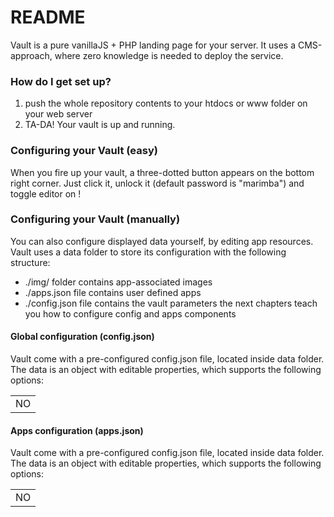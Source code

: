 # README

Vault is a pure vanillaJS + PHP landing page for your server.
It uses a CMS-approach, where zero knowledge is needed to deploy the service.

### How do I get set up?

1. push the whole repository contents to your htdocs or www folder on your web server
2. TA-DA! Your vault is up and running.

### Configuring your Vault (easy)

When you fire up your vault, a three-dotted button appears on the bottom right corner.
Just click it, unlock it (default password is "marimba") and toggle editor on !

### Configuring your Vault (manually)

You can also configure displayed data yourself, by editing app resources.
Vault uses a data folder to store its configuration with the following structure:
  * ./img/ folder contains app-associated images
  * ./apps.json file contains user defined apps
  * ./config.json file contains the vault parameters
the next chapters teach you how to configure config and apps components

#### Global configuration (config.json)

Vault come with a pre-configured config.json file, located inside data folder.
The data is an object with editable properties, which supports the following options:

|    |
|----|
| NO |

#### Apps configuration (apps.json)

Vault come with a pre-configured config.json file, located inside data folder.
The data is an object with editable properties, which supports the following options:

|    |
|----|
| NO |
